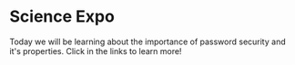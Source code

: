 <!DOCTYPE html>
<html>
<head>


</head>
<body>

<div class="center_div">
  <h1>Science Expo</h1>
  <p>Today we will be learning about the importance of password security and it's properties. Click in the links to learn more!</p>
</div>

</body>
</html>
